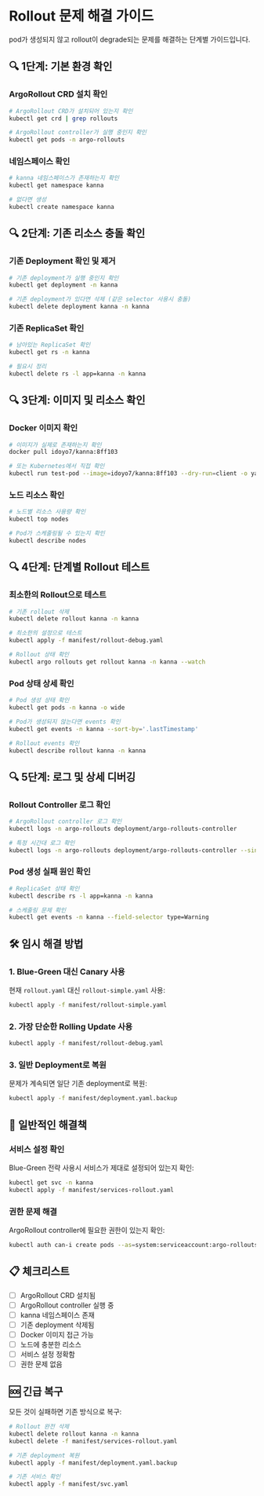 # Rollout 문제 해결 가이드

pod가 생성되지 않고 rollout이 degrade되는 문제를 해결하는 단계별 가이드입니다.

## 🔍 1단계: 기본 환경 확인

### ArgoRollout CRD 설치 확인
```bash
# ArgoRollout CRD가 설치되어 있는지 확인
kubectl get crd | grep rollouts

# ArgoRollout controller가 실행 중인지 확인
kubectl get pods -n argo-rollouts
```

### 네임스페이스 확인
```bash
# kanna 네임스페이스가 존재하는지 확인
kubectl get namespace kanna

# 없다면 생성
kubectl create namespace kanna
```

## 🔍 2단계: 기존 리소스 충돌 확인

### 기존 Deployment 확인 및 제거
```bash
# 기존 deployment가 실행 중인지 확인
kubectl get deployment -n kanna

# 기존 deployment가 있다면 삭제 (같은 selector 사용시 충돌)
kubectl delete deployment kanna -n kanna
```

### 기존 ReplicaSet 확인
```bash
# 남아있는 ReplicaSet 확인
kubectl get rs -n kanna

# 필요시 정리
kubectl delete rs -l app=kanna -n kanna
```

## 🔍 3단계: 이미지 및 리소스 확인

### Docker 이미지 확인
```bash
# 이미지가 실제로 존재하는지 확인
docker pull idoyo7/kanna:8ff103

# 또는 Kubernetes에서 직접 확인
kubectl run test-pod --image=idoyo7/kanna:8ff103 --dry-run=client -o yaml
```

### 노드 리소스 확인
```bash
# 노드별 리소스 사용량 확인
kubectl top nodes

# Pod가 스케줄링될 수 있는지 확인
kubectl describe nodes
```

## 🔍 4단계: 단계별 Rollout 테스트

### 최소한의 Rollout으로 테스트
```bash
# 기존 rollout 삭제
kubectl delete rollout kanna -n kanna

# 최소한의 설정으로 테스트
kubectl apply -f manifest/rollout-debug.yaml

# Rollout 상태 확인
kubectl argo rollouts get rollout kanna -n kanna --watch
```

### Pod 상태 상세 확인
```bash
# Pod 생성 상태 확인
kubectl get pods -n kanna -o wide

# Pod가 생성되지 않는다면 events 확인
kubectl get events -n kanna --sort-by='.lastTimestamp'

# Rollout events 확인
kubectl describe rollout kanna -n kanna
```

## 🔍 5단계: 로그 및 상세 디버깅

### Rollout Controller 로그 확인
```bash
# ArgoRollout controller 로그 확인
kubectl logs -n argo-rollouts deployment/argo-rollouts-controller

# 특정 시간대 로그 확인
kubectl logs -n argo-rollouts deployment/argo-rollouts-controller --since=10m
```

### Pod 생성 실패 원인 확인
```bash
# ReplicaSet 상태 확인
kubectl describe rs -l app=kanna -n kanna

# 스케줄링 문제 확인
kubectl get events -n kanna --field-selector type=Warning
```

## 🛠️ 임시 해결 방법

### 1. Blue-Green 대신 Canary 사용
현재 `rollout.yaml` 대신 `rollout-simple.yaml` 사용:
```bash
kubectl apply -f manifest/rollout-simple.yaml
```

### 2. 가장 단순한 Rolling Update 사용
```bash
kubectl apply -f manifest/rollout-debug.yaml
```

### 3. 일반 Deployment로 복원
문제가 계속되면 일단 기존 deployment로 복원:
```bash
kubectl apply -f manifest/deployment.yaml.backup
```

## 🚀 일반적인 해결책

### 서비스 설정 확인
Blue-Green 전략 사용시 서비스가 제대로 설정되어 있는지 확인:
```bash
kubectl get svc -n kanna
kubectl apply -f manifest/services-rollout.yaml
```

### 권한 문제 해결
ArgoRollout controller에 필요한 권한이 있는지 확인:
```bash
kubectl auth can-i create pods --as=system:serviceaccount:argo-rollouts:argo-rollouts-controller -n kanna
```

## 📋 체크리스트

- [ ] ArgoRollout CRD 설치됨
- [ ] ArgoRollout controller 실행 중
- [ ] kanna 네임스페이스 존재
- [ ] 기존 deployment 삭제됨
- [ ] Docker 이미지 접근 가능
- [ ] 노드에 충분한 리소스
- [ ] 서비스 설정 정확함
- [ ] 권한 문제 없음

## 🆘 긴급 복구

모든 것이 실패하면 기존 방식으로 복구:
```bash
# Rollout 완전 삭제
kubectl delete rollout kanna -n kanna
kubectl delete -f manifest/services-rollout.yaml

# 기존 deployment 복원
kubectl apply -f manifest/deployment.yaml.backup

# 기존 서비스 확인
kubectl apply -f manifest/svc.yaml
``` 
